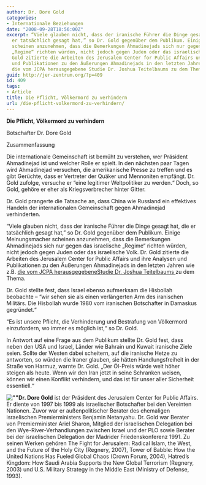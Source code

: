 ```yaml
---
author: Dr. Dore Gold
categories:
- Internationale Beziehungen
date: "2008-09-28T18:56:00Z"
excerpt: “Viele glauben nicht, dass der iranische Führer die Dinge gesagt hat, die
  er tatsächlich gesagt hat,” so Dr. Gold gegenüber dem Publikum. Einige Meinungsmacher
  scheinen anzunehmen, dass die Bemerkungen Ahmadinejads sich nur gegen das israelische
  „Regime“ richten würden, nicht jedoch gegen Juden oder das israelische Volk. Dr.
  Gold zitierte die Arbeiten des Jerusalem Center for Public Affairs und ihre Analysen
  und Publikationen zu den Äußerungen Ahmadinejads in den letzten Jahren wie z.B.
  die vom JCPA herausgegebene Studie Dr. Joshua Teitelbaums zu dem Thema.
guid: http://jer-zentrum.org/?p=409
id: 409
tags:
- Article
title: Die Pflicht, Völkermord zu verhindern
url: /die-pflicht-volkermord-zu-verhindern/
---
```



**Die Pflicht, Völkermord zu verhindern**

Botschafter Dr. Dore Gold

 

Zusammenfassung

 

Die internationale Gemeinschaft ist bemüht zu verstehen, wer Präsident Ahmadinejad ist und welcher Rolle er spielt. In den nächsten paar Tagen wird Ahmadinejad versuchen, die amerikanische Presse zu treffen und es gibt Gerüchte, dass er Vertreter der Quäker und Mennoniten empfängt. Dr. Gold zufolge, versuche er “eine legitimer Weltpolitiker zu werden.“ Doch, so Gold, gehöre er eher als Kriegsverbrecher hinter Gitter.

 

Dr. Gold prangerte die Tatsache an, dass China wie Russland ein effektives Handeln der internationalen Gemeinschaft gegen Ahmadinejad verhinderten.

 

“Viele glauben nicht, dass der iranische Führer die Dinge gesagt hat, die er tatsächlich gesagt hat,” so Dr. Gold gegenüber dem Publikum. Einige Meinungsmacher scheinen anzunehmen, dass die Bemerkungen Ahmadinejads sich nur gegen das israelische „Regime“ richten würden, nicht jedoch gegen Juden oder das israelische Volk. Dr. Gold zitierte die Arbeiten des Jerusalem Center for Public Affairs und ihre Analysen und Publikationen zu den Äußerungen Ahmadinejads in den letzten Jahren wie z.B. [die vom JCPA herausgegebeneStudie Dr. Joshua Teitelbaums ]("http://www.jer-zentrum.org/ViewArticle.aspx?ArticleId=154")zu dem Thema.

 

Dr. Gold stellte fest, dass Israel ebenso aufmerksam die Hisbollah beobachte – “wir sehen sie als einen verlängerten Arm des iranischen Militärs. Die Hisbollah wurde 1980 vom iranischen Botschafter in Damaskus gegründet.“ 

 

“Es ist unsere Pflicht, die Verhinderung und Bestrafung von Völkermord einzufordern, wo immer es möglich ist,“ so Dr. Gold.

 

In Antwort auf eine Frage aus dem Publikum stellte Dr. Gold fest, dass neben den USA und Israel, Länder wie Bahrain und Kuwait iranische Ziele seien. Sollte der Westen dabei scheitern, auf die iranische Hetze zu antworten, so würden die Iraner glauben, sie hätten Handlungsfreiheit in der Straße von Harmuz, warnte Dr. Gold. „Der Öl-Preis würde weit höher steigen als heute. Wenn wir den Iran jetzt in seine Schranken weisen, können wir einen Konflikt verhindern, und das ist für unser aller Sicherheit essentiell.“

 

 

**![""]("/UserFiles/Dore(1).jpg")Dr. Dore Gold** ist der Präsident des Jerusalem Center for Public Affairs. Er diente von 1997 bis 1999 als israelischer Botschafter bei den Vereinten Nationen. Zuvor war er außenpolitischer Berater des ehemaligen israelischen Premierministers Benjamin Netanyahu. Dr. Gold war Berater von Premierminister Ariel Sharon, Mitglied der israelischen Delegation bei den Wye-River-Verhandlungen zwischen Israel und der PLO sowie Berater bei der israelischen Delegation der Madrider Friedenskonferenz 1991. Zu seinen Werken gehören The Fight for Jerusalem: Radical Islam, the West, and the Future of the Holy City (Regnery, 2007), Tower of Babble: How the United Nations Has Fueled Global Chaos (Crown Forum, 2004), Hatred’s Kingdom: How Saudi Arabia Supports the New Global Terrorism (Regnery, 2003) und U.S. Military Strategy in the Middle East (Ministry of Defense, 1993).
